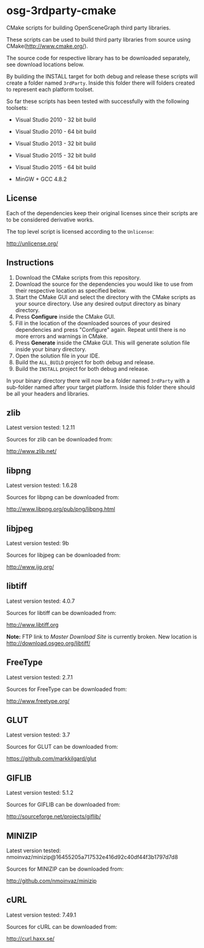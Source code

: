 osg-3rdparty-cmake
==================

CMake scripts for building OpenSceneGraph third party libraries.

These scripts can be used to build third party libraries from source using CMake(http://www.cmake.org/). 

The source code for respective library has to be downloaded separately, see download locations below.

By building the INSTALL target for both debug and release these scripts will create a folder named `3rdParty`.
Inside this folder there will folders created to represent each platform toolset.

So far these scripts has been tested with successfully with the following toolsets:

* Visual Studio 2010 - 32 bit build
* Visual Studio 2010 - 64 bit build

* Visual Studio 2013 - 32 bit build

* Visual Studio 2015 - 32 bit build
* Visual Studio 2015 - 64 bit build

* MinGW + GCC 4.8.2

License
-------

Each of the dependencies keep their original licenses since their scripts are to be considered derivative works. 

The top level script is licensed according to the `Unlicense`:

http://unlicense.org/


Instructions
------------

1. Download the CMake scripts from this repository.
2. Download the source for the dependencies you would like to use from their respective location as specified below.
3. Start the CMake GUI and select the directory with the CMake scripts as your source directory. Use any desired output directory as binary directory.
4. Press **Configure** inside the CMake GUI. 
5. Fill in the location of the downloaded sources of your desired dependencies and press "Configure" again. Repeat until there is no more errors and warnings in CMake. 
6. Press **Generate** inside the CMake GUI. This will generate solution file inside your binary directory.
7. Open the solution file in your IDE.
8. Build the `ALL_BUILD` project for both debug and release.
9. Build the `INSTALL` project for both debug and release.

In your binary directory there will now be a folder named `3rdParty` with a sub-folder named after your target platform. Inside this folder there should be all your headers and libraries.


zlib
----
Latest version tested: 1.2.11

Sources for zlib can be downloaded from:

http://www.zlib.net/


libpng
------
Latest version tested: 1.6.28

Sources for libpng can be downloaded from:

http://www.libpng.org/pub/png/libpng.html


libjpeg
-------
Latest version tested: 9b

Sources for libjpeg can be downloaded from:

http://www.ijg.org/


libtiff
-------
Latest version tested: 4.0.7

Sources for libtiff can be downloaded from:

http://www.libtiff.org

**Note:** FTP link to *Master Download Site* is currently broken. New location is http://download.osgeo.org/libtiff/


FreeType
--------
Latest version tested: 2.7.1

Sources for FreeType can be downloaded from:

http://www.freetype.org/


GLUT
----
Latest version tested: 3.7

Sources for GLUT can be downloaded from:

https://github.com/markkilgard/glut


GIFLIB
------
Latest version tested: 5.1.2

Sources for GIFLIB can be downloaded from:

http://sourceforge.net/projects/giflib/


MINIZIP
-------

Latest version tested: nmoinvaz/minizip@16455205a717532e416d92c40df44f3b1797d7d8

Sources for MINIZIP can be downloaded from:

http://github.com/nmoinvaz/minizip


cURL
----

Latest version tested: 7.49.1

Sources for cURL can be downloaded from:

http://curl.haxx.se/
